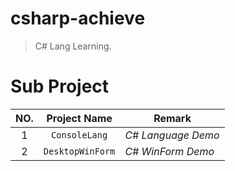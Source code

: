# csharp-achieve

> C# Lang Learning.

# Sub Project

|NO.|Project Name|Remark|
|:---:|:---:|-----|
|1|`ConsoleLang`|*C# Language Demo*|
|2|`DesktopWinForm`|*C# WinForm Demo*|
